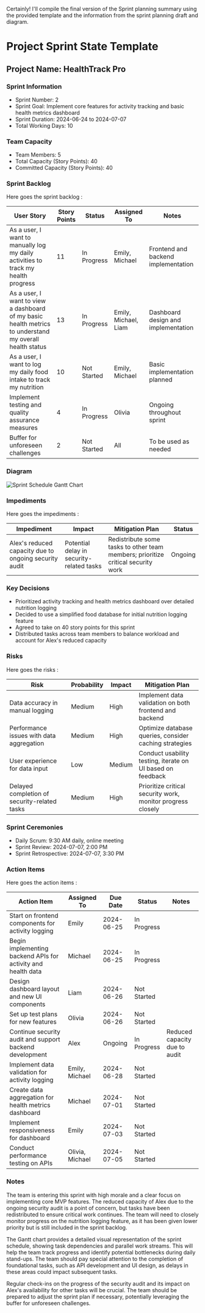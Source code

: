 Certainly! I'll compile the final version of the Sprint planning summary using the provided template and the information from the sprint planning draft and diagram.

# Project Sprint State Template

## Project Name: HealthTrack Pro

### Sprint Information
- Sprint Number: 2
- Sprint Goal: Implement core features for activity tracking and basic health metrics dashboard
- Sprint Duration: 2024-06-24 to 2024-07-07
- Total Working Days: 10

### Team Capacity
- Team Members: 5
- Total Capacity (Story Points): 40
- Committed Capacity (Story Points): 40

### Sprint Backlog

Here goes the sprint backlog : 

User Story | Story Points | Status | Assigned To | Notes
--- | --- | --- | --- | ---
As a user, I want to manually log my daily activities to track my health progress | 11 | In Progress | Emily, Michael | Frontend and backend implementation
As a user, I want to view a dashboard of my basic health metrics to understand my overall health status | 13 | In Progress | Emily, Michael, Liam | Dashboard design and implementation
As a user, I want to log my daily food intake to track my nutrition | 10 | Not Started | Emily, Michael | Basic implementation planned
Implement testing and quality assurance measures | 4 | In Progress | Olivia | Ongoing throughout sprint
Buffer for unforeseen challenges | 2 | Not Started | All | To be used as needed

### Diagram
![Sprint Schedule Gantt Chart](diagram_url)

### Impediments
Here goes the impediments : 

Impediment | Impact | Mitigation Plan | Status
--- | --- | --- | ---
Alex's reduced capacity due to ongoing security audit | Potential delay in security-related tasks | Redistribute some tasks to other team members; prioritize critical security work | Ongoing

### Key Decisions
- Prioritized activity tracking and health metrics dashboard over detailed nutrition logging
- Decided to use a simplified food database for initial nutrition logging feature
- Agreed to take on 40 story points for this sprint
- Distributed tasks across team members to balance workload and account for Alex's reduced capacity

### Risks
Here goes the risks : 

Risk | Probability | Impact | Mitigation Plan
--- | --- | --- | ---
Data accuracy in manual logging | Medium | High | Implement data validation on both frontend and backend
Performance issues with data aggregation | Medium | High | Optimize database queries, consider caching strategies
User experience for data input | Low | Medium | Conduct usability testing, iterate on UI based on feedback
Delayed completion of security-related tasks | Medium | High | Prioritize critical security work, monitor progress closely

### Sprint Ceremonies
- Daily Scrum: 9:30 AM daily, online meeting
- Sprint Review: 2024-07-07, 2:00 PM
- Sprint Retrospective: 2024-07-07, 3:30 PM

### Action Items
Here goes the action items : 

Action Item | Assigned To | Due Date | Status | Notes
--- | --- | --- | --- | ---
Start on frontend components for activity logging | Emily | 2024-06-25 | In Progress | 
Begin implementing backend APIs for activity and health data | Michael | 2024-06-25 | In Progress | 
Design dashboard layout and new UI components | Liam | 2024-06-26 | Not Started | 
Set up test plans for new features | Olivia | 2024-06-26 | Not Started | 
Continue security audit and support backend development | Alex | Ongoing | In Progress | Reduced capacity due to audit
Implement data validation for activity logging | Emily, Michael | 2024-06-28 | Not Started | 
Create data aggregation for health metrics dashboard | Michael | 2024-07-01 | Not Started | 
Implement responsiveness for dashboard | Emily | 2024-07-03 | Not Started | 
Conduct performance testing on APIs | Olivia, Michael | 2024-07-05 | Not Started | 

### Notes
The team is entering this sprint with high morale and a clear focus on implementing core MVP features. The reduced capacity of Alex due to the ongoing security audit is a point of concern, but tasks have been redistributed to ensure critical work continues. The team will need to closely monitor progress on the nutrition logging feature, as it has been given lower priority but is still included in the sprint backlog.

The Gantt chart provides a detailed visual representation of the sprint schedule, showing task dependencies and parallel work streams. This will help the team track progress and identify potential bottlenecks during daily stand-ups. The team should pay special attention to the completion of foundational tasks, such as API development and UI design, as delays in these areas could impact subsequent tasks.

Regular check-ins on the progress of the security audit and its impact on Alex's availability for other tasks will be crucial. The team should be prepared to adjust the sprint plan if necessary, potentially leveraging the buffer for unforeseen challenges.
